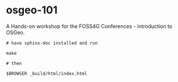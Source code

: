 # osgeo-101
A Hands-on workshop for the FOSS4G Conferences - introduction to OSGeo.

```
# have sphinx-doc installed and run

make

# then

$BROWSER _build/html/index.html
```
